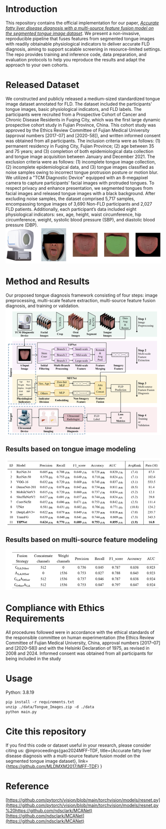 ﻿# Introduction
This repository contains the official implementation for our paper, [*Accurate fatty liver disease diagnosis with a multi-source feature fusion model on the segmented tongue image dataset*](https://www.sciencedirect.com/science/article/pii/S2090123225007672). We present a non-invasive, reproducible pipeline that fuses features from segmented tongue images with readily obtainable physiological indicators to deliver accurate FLD diagnosis, aiming to support scalable screening in resource-limited settings. The repo provides training and inference code, data preparation, and evaluation protocols to help you reproduce the results and adapt the approach to your own cohorts.

# Released Dataset
We constructed and publicly released a medium-sized standardized tongue image dataset annotated for FLD. The dataset included the participants' tongue images, basic physiological indicators, and FLD labels. The participants were recruited from a Prospective Cohort of Cancer and Chronic Disease Residents in Fuqing City, which was the first large dynamic prospective cohort study in Fujian Province, China. This cohort study was approved by the Ethics Review Committee of Fujian Medical University (approval numbers [2017-07] and [2020-58]), and written informed consent was obtained from all participants.
The inclusion criteria were as follows: (1) permanent residency in Fuqing City, Fujian Province; (2) age between 35 and 75 years; and (3) completion of both epidemiological data collection and tongue image acquisition between January and December 2021. The exclusion criteria were as follows: (1) incomplete tongue image collection, (2) incomplete epidemiological data, and (3) tongue images classified as noise samples owing to incorrect tongue protrusion posture or motion blur.
We utilized a "TCM Diagnostic Device" equipped with an 8-megapixel camera to capture participants' facial images with protruded tongues. To respect privacy and enhance presentation, we segmented tongues from facial images and released tongue images with a black background. After excluding noise samples, the dataset comprised 5,717 samples, encompassing tongue images of 3,690 Non-FLD participants and 2,027 FLD patients. Additionally, each participant’s data included eight physiological indicators: sex, age, height, waist circumference, hip circumference, weight, systolic blood pressure (SBP), and diastolic blood pressure (DBP).
![image](https://github.com/MLDMXM2017/MFF-TDF/blob/main/imgs/dataset_collection.png)

# Method and Results
Our proposed tongue diagnosis framework consisting of four steps: image preprocessing, multi-scale feature extraction, multi-source feature fusion diagnosis, and training or validation.
![image](https://github.com/MLDMXM2017/MFF-TDF/blob/main/imgs/Framework.png)
## Results based on tongue image modeling
![image](https://github.com/MLDMXM2017/MFF-TDF/blob/main/imgs/results_based_on_images.png)
## Results based on multi-source feature modeling
![image](https://github.com/MLDMXM2017/MFF-TDF/blob/main/imgs/results_base_on_multisource.png)

# Compliance with Ethics Requirements
All procedures followed were in accordance with the ethical standards of the responsible committee on human experimentation (the Ethics Review Committee of Fujian Medical University, China, approval numbers [2017–07] and [2020–58]) and with the Helsinki Declaration of 1975, as revised in 2008 and 2024. Informed consent was obtained from all participants for being included in the study

# Usage
Python: 3.8.19

    pip install -r requirements.txt
    unzip ./data/Tongue_Images.zip -d ./data
    python main.py

# Cite this repository
If you find this code or dataset useful in your research, please consider citing us:
@inproceedings{gao2024MFF-TDF,
  title={Accurate fatty liver disease diagnosis with a multi-source feature fusion model on the segmented tongue image dataset},
  link={https://github.com/MLDMXM2017/MFF-TDF}
}

# Reference
[https://github.com/pytorch/vision/blob/main/torchvision/models/resnet.py](https://github.com/pytorch/vision/blob/main/torchvision/models/resnet.py%20https://github.com/ndsclark/MCANet)
[https://github.com/ndsclark/MCANet](https://github.com/ndsclark/MCANet)
